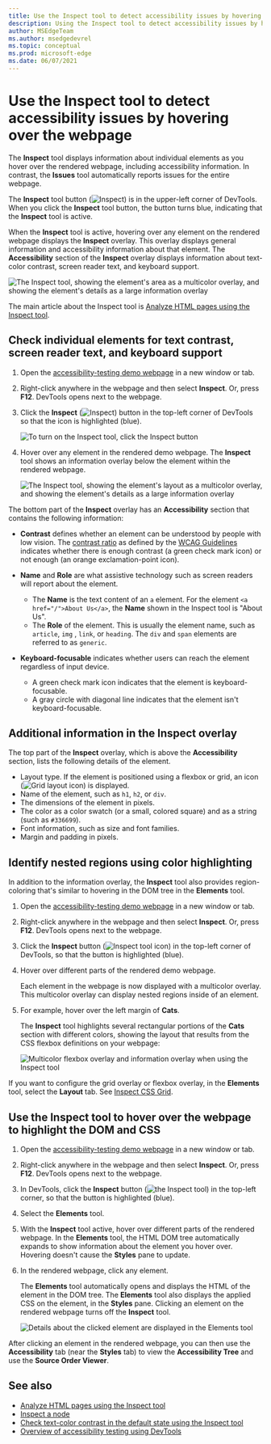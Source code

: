 ```yaml
---
title: Use the Inspect tool to detect accessibility issues by hovering over the webpage
description: Using the Inspect tool to detect accessibility issues by hovering over the webpage.
author: MSEdgeTeam
ms.author: msedgedevrel
ms.topic: conceptual
ms.prod: microsoft-edge
ms.date: 06/07/2021
---
```

# Use the Inspect tool to detect accessibility issues by hovering over the webpage

The **Inspect** tool displays information about individual elements as you hover over the rendered webpage, including accessibility information.
In contrast, the **Issues** tool automatically reports issues for the entire webpage.

The **Inspect** tool button (![Inspect](../icons/inspect-tool-icon-light-theme.png)) is in the upper-left corner of DevTools.  When you click the **Inspect** tool button, the button turns blue, indicating that the **Inspect** tool is active.

When the **Inspect** tool is active, hovering over any element on the rendered webpage displays the **Inspect** overlay. This overlay displays general information and accessibility information about that element.  The **Accessibility** section of the **Inspect** overlay displays information about text-color contrast, screen reader text, and keyboard support.

![The Inspect tool, showing the element's area as a multicolor overlay, and showing the element's details as a large information overlay](./test-inspect-tool-images/a11y-testing-basics-inspector-overlay.png)

The main article about the Inspect tool is [Analyze HTML pages using the Inspect tool](../css/inspect.md).


<!-- ====================================================================== -->
## Check individual elements for text contrast, screen reader text, and keyboard support

<!-- Inspect tool: Accessibility section of overlay -->

1. Open the [accessibility-testing demo webpage](https://microsoftedge.github.io/Demos/devtools-a11y-testing/) in a new window or tab.

1. Right-click anywhere in the webpage and then select **Inspect**.  Or, press **F12**.  DevTools opens next to the webpage.

1. Click the **Inspect** (![Inspect](../icons/inspect-tool-icon-light-theme.png)) button in the top-left corner of DevTools so that the icon is highlighted (blue).

   ![To turn on the Inspect tool, click the Inspect button](./test-inspect-tool-images/a11y-testing-basics-inspector.png)

1. Hover over any element in the rendered demo webpage.  The **Inspect** tool shows an information overlay below the element within the rendered webpage.

   ![The Inspect tool, showing the element's layout as a multicolor overlay, and showing the element's details as a large information overlay](./test-inspect-tool-images/a11y-testing-basics-inspector-overlay.png)

The bottom part of the **Inspect** overlay has an **Accessibility** section that contains the following information:

*  **Contrast** defines whether an element can be understood by people with low vision.  The [contrast ratio](https://www.w3.org/TR/WCAG21/#dfn-contrast-ratio) as defined by the [WCAG Guidelines](https://www.w3.org/TR/WCAG21/) indicates whether there is enough contrast (a green check mark icon) or not enough (an orange exclamation-point icon).

*  **Name** and **Role** are what assistive technology such as screen readers will report about the element.
    *  The **Name** is the text content of an `a` element.  For the element `<a href="/">About Us</a>`, the **Name** shown in the Inspect tool is "About Us".
    *  The **Role** of the element.  This is usually the element name, such as `article`, `img` , `link`, or `heading`.  The `div` and `span` elements are referred to as `generic`.

*  **Keyboard-focusable** indicates whether users can reach the element regardless of input device.
    *  A green check mark icon indicates that the element is keyboard-focusable.
    *  A gray circle with diagonal line indicates that the element isn't keyboard-focusable.


<!-- ====================================================================== -->
## Additional information in the Inspect overlay

<!-- general info about the Inspect tool, not particularly focused on accessibility -->

The top part of the **Inspect** overlay, which is above the **Accessibility** section, lists the following details of the element.

*  Layout type. If the element is positioned using a flexbox or grid, an icon (![Grid layout icon](../icons/grid-icon.png)) is displayed.
*  Name of the element, such as `h1`, `h2`, or `div`.
*  The dimensions of the element in pixels.
*  The color as a color swatch (or a small, colored square) and as a string (such as `#336699`).
*  Font information, such as size and font families.
*  Margin and padding in pixels.


<!-- ====================================================================== -->
## Identify nested regions using color highlighting

<!-- general info about the Inspect tool, not particularly focused on accessibility -->

In addition to the information overlay, the **Inspect** tool also provides region-coloring that's similar to hovering in the DOM tree in the **Elements** tool.

1. Open the [accessibility-testing demo webpage](https://microsoftedge.github.io/Demos/devtools-a11y-testing/) in a new window or tab.

1. Right-click anywhere in the webpage and then select **Inspect**.  Or, press **F12**.  DevTools opens next to the webpage.

1. Click the **Inspect** button (![Inspect tool icon](../icons/inspect-tool-icon-light-theme.png)) in the top-left corner of DevTools, so that the button is highlighted (blue).

1. Hover over different parts of the rendered demo webpage.

   Each element in the webpage is now displayed with a multicolor overlay. This multicolor overlay can display nested regions inside of an element.

1. For example, hover over the left margin of **Cats**.

   The **Inspect** tool highlights several rectangular portions of the **Cats** section with different colors, showing the layout that results from the CSS flexbox definitions on your webpage:

   ![Multicolor flexbox overlay and information overlay when using the Inspect tool](./test-inspect-tool-images/inspect-tool-flexbox-overlay.png)

If you want to configure the grid overlay or flexbox overlay, in the **Elements** tool, select the **Layout** tab.  See [Inspect CSS Grid](..\css\grid.md).


<!-- ====================================================================== -->
## Use the Inspect tool to hover over the webpage to highlight the DOM and CSS

<!-- general info about the Inspect tool, not particularly focused on accessibility -->

1. Open the [accessibility-testing demo webpage](https://microsoftedge.github.io/Demos/devtools-a11y-testing/) in a new window or tab.

1. Right-click anywhere in the webpage and then select **Inspect**.  Or, press **F12**.  DevTools opens next to the webpage.

1. In DevTools, click the **Inspect** button (![the Inspect tool](../icons/inspect-tool-icon-light-theme.png)) in the top-left corner, so that the button is highlighted (blue).

1. Select the **Elements** tool.

1. With the **Inspect** tool active, hover over different parts of the rendered webpage.  In the **Elements** tool, the HTML DOM tree automatically expands to show information about the element you hover over.  Hovering doesn't cause the **Styles** pane to update.

1. In the rendered webpage, click any element.

   The **Elements** tool automatically opens and displays the HTML of the element in the DOM tree.  The **Elements** tool also displays the applied CSS on the element, in the **Styles** pane.  Clicking an element on the rendered webpage turns off the **Inspect** tool.

   ![Details about the clicked element are displayed in the Elements tool](./test-inspect-tool-images/a11y-testing-basics-inspector-selected-element.png)

After clicking an element in the rendered webpage, you can then use the **Accessibility** tab (near the **Styles** tab) to view the **Accessibility Tree** and use the **Source Order Viewer**.


<!-- ====================================================================== -->
## See also

*  [Analyze HTML pages using the Inspect tool](../css/inspect.md)
*  [Inspect a node](../dom/index.md#inspect-a-node)
*  [Check text-color contrast in the default state using the Inspect tool](test-inspect-text-contrast.md)
*  [Overview of accessibility testing using DevTools](accessibility-testing-in-devtools.md)
